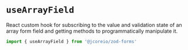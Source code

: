 # `useArrayField`

React custom hook for subscribing to the value and validation state of an array form field and getting methods
to programmatically manipulate it.

```ts
import { useArrayField } from '@jcoreio/zod-forms'
```
